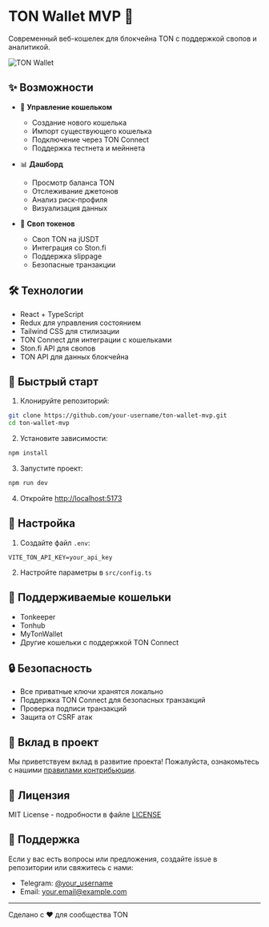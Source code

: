 # TON Wallet MVP 🚀

Современный веб-кошелек для блокчейна TON с поддержкой свопов и аналитикой.

![TON Wallet](https://ton.org/download/ton_symbol.png)

## ✨ Возможности

- 💼 **Управление кошельком**
  - Создание нового кошелька
  - Импорт существующего кошелька
  - Подключение через TON Connect
  - Поддержка тестнета и мейннета

- 📊 **Дашборд**
  - Просмотр баланса TON
  - Отслеживание джетонов
  - Анализ риск-профиля
  - Визуализация данных

- 💱 **Своп токенов**
  - Своп TON на jUSDT
  - Интеграция со Ston.fi
  - Поддержка slippage
  - Безопасные транзакции

## 🛠 Технологии

- React + TypeScript
- Redux для управления состоянием
- Tailwind CSS для стилизации
- TON Connect для интеграции с кошельками
- Ston.fi API для свопов
- TON API для данных блокчейна

## 🚀 Быстрый старт

1. Клонируйте репозиторий:
```bash
git clone https://github.com/your-username/ton-wallet-mvp.git
cd ton-wallet-mvp
```

2. Установите зависимости:
```bash
npm install
```

3. Запустите проект:
```bash
npm run dev
```

4. Откройте [http://localhost:5173](http://localhost:5173)

## 🔧 Настройка

1. Создайте файл `.env`:
```env
VITE_TON_API_KEY=your_api_key
```

2. Настройте параметры в `src/config.ts`

## 📱 Поддерживаемые кошельки

- Tonkeeper
- Tonhub
- MyTonWallet
- Другие кошельки с поддержкой TON Connect

## 🔒 Безопасность

- Все приватные ключи хранятся локально
- Поддержка TON Connect для безопасных транзакций
- Проверка подписи транзакций
- Защита от CSRF атак

## 🤝 Вклад в проект

Мы приветствуем вклад в развитие проекта! Пожалуйста, ознакомьтесь с нашими [правилами контрибьюции](CONTRIBUTING.md).

## 📄 Лицензия

MIT License - подробности в файле [LICENSE](LICENSE)

## 🌟 Поддержка

Если у вас есть вопросы или предложения, создайте issue в репозитории или свяжитесь с нами:

- Telegram: [@your_username](https://t.me/your_username)
- Email: your.email@example.com

---

Сделано с ❤️ для сообщества TON
